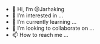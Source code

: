 - 👋 Hi, I’m @Jarhaking
- 👀 I’m interested in ...
- 🌱 I’m currently learning ...
- 💞️ I’m looking to collaborate on ...
- 📫 How to reach me ...

<!---
Jarhaking/Jarhaking is a ✨ special ✨ repository because its `README.md` (this file) appears on your GitHub profile.
You can click the Preview link to take a look at your changes.
--->

